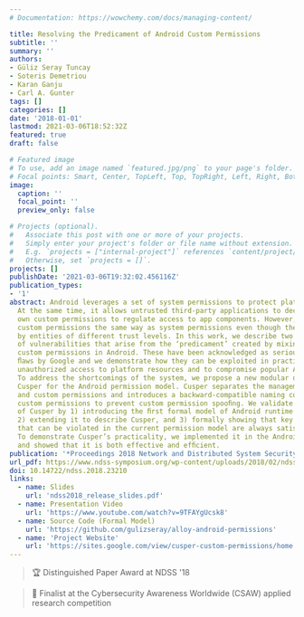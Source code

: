 ```yaml
---
# Documentation: https://wowchemy.com/docs/managing-content/

title: Resolving the Predicament of Android Custom Permissions
subtitle: ''
summary: ''
authors:
- Güliz Seray Tuncay
- Soteris Demetriou
- Karan Ganju
- Carl A. Gunter
tags: []
categories: []
date: '2018-01-01'
lastmod: 2021-03-06T18:52:32Z
featured: true
draft: false

# Featured image
# To use, add an image named `featured.jpg/png` to your page's folder.
# Focal points: Smart, Center, TopLeft, Top, TopRight, Left, Right, BottomLeft, Bottom, BottomRight.
image:
  caption: ''
  focal_point: ''
  preview_only: false

# Projects (optional).
#   Associate this post with one or more of your projects.
#   Simply enter your project's folder or file name without extension.
#   E.g. `projects = ["internal-project"]` references `content/project/deep-learning/index.md`.
#   Otherwise, set `projects = []`.
projects: []
publishDate: '2021-03-06T19:32:02.456116Z'
publication_types:
- '1'
abstract: Android leverages a set of system permissions to protect platform resources.
  At the same time, it allows untrusted third-party applications to declare their
  own custom permissions to regulate access to app components. However, Android treats
  custom permissions the same way as system permissions even though they are declared
  by entities of different trust levels. In this work, we describe two new classes
  of vulnerabilities that arise from the ‘predicament’ created by mixing system and
  custom permissions in Android. These have been acknowledged as serious security
  ﬂaws by Google and we demonstrate how they can be exploited in practice to gain
  unauthorized access to platform resources and to compromise popular Android apps.
  To address the shortcomings of the system, we propose a new modular design called
  Cusper for the Android permission model. Cusper separates the management of system
  and custom permissions and introduces a backward-compatible naming convention for
  custom permissions to prevent custom permission spooﬁng. We validate the correctness
  of Cusper by 1) introducing the ﬁrst formal model of Android runtime permissions,
  2) extending it to describe Cusper, and 3) formally showing that key security properties
  that can be violated in the current permission model are always satisﬁed in Cusper.
  To demonstrate Cusper’s practicality, we implemented it in the Android platform
  and showed that it is both effective and efﬁcient.
publication: '*Proceedings 2018 Network and Distributed System Security Symposium (NDSS ''18)*. *Acceptance rate=21.4% (71/331)*'
url_pdf: https://www.ndss-symposium.org/wp-content/uploads/2018/02/ndss2018_08-4_Tuncay_paper.pdf
doi: 10.14722/ndss.2018.23210
links:
  - name: Slides
    url: 'ndss2018_release_slides.pdf'
  - name: Presentation Video
    url: 'https://www.youtube.com/watch?v=9TFAYgUcsk8'
  - name: Source Code (Formal Model)
    url: 'https://github.com/gulizseray/alloy-android-permissions'
  - name: 'Project Website'
    url: 'https://sites.google.com/view/cusper-custom-permissions/home'
---
```

> :trophy: Distinguished Paper Award at NDSS '18

> :checkered_flag: Finalist at the Cybersecurity Awareness Worldwide (CSAW) applied research competition
